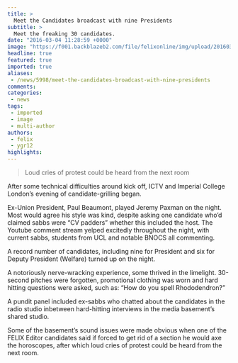 ```yaml
---
title: >
  Meet the Candidates broadcast with nine Presidents
subtitle: >
  Meet the freaking 30 candidates.
date: "2016-03-04 11:28:59 +0000"
image: "https://f001.backblazeb2.com/file/felixonline/img/upload/201603041128-felix-mtc.jpg"
headline: true
featured: true
imported: true
aliases:
 - /news/5998/meet-the-candidates-broadcast-with-nine-presidents
comments:
categories:
 - news
tags:
 - imported
 - image
 - multi-author
authors:
 - felix
 - ygr12
highlights:
---
```


> Loud cries of protest could be heard from the next room

After some technical difficulties around kick off, ICTV and Imperial College London’s evening of candidate-grilling began.

Ex-Union President, Paul Beaumont, played Jeremy Paxman on the night. Most would agree his style was kind, despite asking one candidate who’d claimed sabbs were “CV padders” whether this included the host. The Youtube comment stream yelped excitedly throughout the night, with current sabbs, students from UCL and notable BNOCS all  commenting.

A record number of candidates, including nine for President and six for Deputy President (Welfare) turned up on the night.

A notoriously nerve-wracking experience, some thrived in the limelight. 30-second pitches were forgotten, promotional clothing was worn and hard hitting questions were asked, such as: “How do you spell Rhododendron?”

A pundit panel included ex-sabbs who chatted about the candidates in the radio studio inbetween hard-hitting interviews in the media basement’s shared studio.

Some of the basement’s sound issues were made obvious when one of the FELIX Editor candidates said if forced to get rid of a section he would axe the horoscopes, after which loud cries of protest could be heard from the next room.
